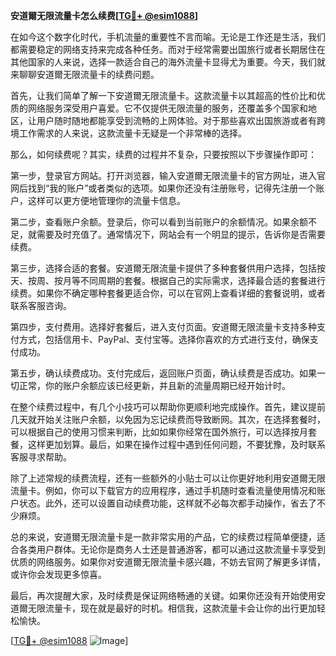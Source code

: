 **安道爾无限流量卡怎么续费[[TG💪+ @esim1088](https://t.me/s/esim1088)]**

在如今这个数字化时代，手机流量的重要性不言而喻。无论是工作还是生活，我们都需要稳定的网络支持来完成各种任务。而对于经常需要出国旅行或者长期居住在其他国家的人来说，选择一款适合自己的海外流量卡显得尤为重要。今天，我们就来聊聊安道爾无限流量卡的续费问题。

首先，让我们简单了解一下安道爾无限流量卡。这款流量卡以其超高的性价比和优质的网络服务深受用户喜爱。它不仅提供无限流量的服务，还覆盖多个国家和地区，让用户随时随地都能享受到流畅的上网体验。对于那些喜欢出国旅游或者有跨境工作需求的人来说，这款流量卡无疑是一个非常棒的选择。

那么，如何续费呢？其实，续费的过程并不复杂，只要按照以下步骤操作即可：

第一步，登录官方网站。打开浏览器，输入安道爾无限流量卡的官方网址，进入官网后找到“我的账户”或者类似的选项。如果你还没有注册账号，记得先注册一个账户，这样可以更方便地管理你的流量卡信息。

第二步，查看账户余额。登录后，你可以看到当前账户的余额情况。如果余额不足，就需要及时充值了。通常情况下，网站会有一个明显的提示，告诉你是否需要续费。

第三步，选择合适的套餐。安道爾无限流量卡提供了多种套餐供用户选择，包括按天、按周、按月等不同周期的套餐。根据自己的实际需求，选择最合适的套餐进行续费。如果你不确定哪种套餐更适合你，可以在官网上查看详细的套餐说明，或者联系客服咨询。

第四步，支付费用。选择好套餐后，进入支付页面。安道爾无限流量卡支持多种支付方式，包括信用卡、PayPal、支付宝等。选择你喜欢的方式进行支付，确保支付成功。

第五步，确认续费成功。支付完成后，返回账户页面，确认续费是否成功。如果一切正常，你的账户余额应该已经更新，并且新的流量周期已经开始计时。

在整个续费过程中，有几个小技巧可以帮助你更顺利地完成操作。首先，建议提前几天就开始关注账户余额，以免因为忘记续费而导致断网。其次，在选择套餐时，可以根据自己的使用习惯来判断，比如如果你经常在国外旅行，可以选择按月套餐，这样更加划算。最后，如果在操作过程中遇到任何问题，不要犹豫，及时联系客服寻求帮助。

除了上述常规的续费流程，还有一些额外的小贴士可以让你更好地利用安道爾无限流量卡。例如，你可以下载官方的应用程序，通过手机随时查看流量使用情况和账户状态。此外，还可以设置自动续费功能，这样就不必每次都手动操作，省去了不少麻烦。

总的来说，安道爾无限流量卡是一款非常实用的产品，它的续费过程简单便捷，适合各类用户群体。无论你是商务人士还是普通游客，都可以通过这款流量卡享受到优质的网络服务。如果你对安道爾无限流量卡感兴趣，不妨去官网了解更多详情，或许你会发现更多惊喜。

最后，再次提醒大家，及时续费是保证网络畅通的关键。如果你还没有开始使用安道爾无限流量卡，现在就是最好的时机。相信我，这款流量卡会让你的出行更加轻松愉快。

[[TG💪+ @esim1088](https://t.me/s/esim1088) ![Image](https://i.postimg.cc/4NQfJmqS/Snipaste-2025-05-13-00-14-12.png)]